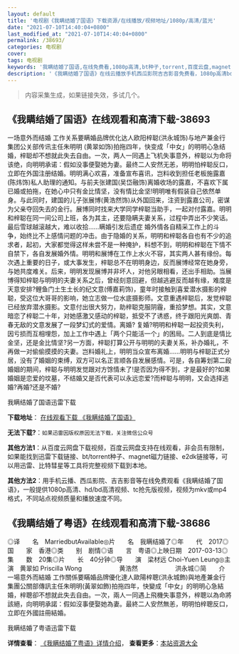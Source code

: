 ```yaml
---
layout: default
title: '电视剧《我瞒结婚了国语》下载资源/在线播放/视频地址/1080p/高清/蓝光'
date: "2021-07-10T14:40:04+0800"
last_modified_at: "2021-07-10T14:40:04+0800"
permalink: /38693/
categories: 电视剧
cover:
tags: 电视剧
keywords: '我瞒结婚了国语,在线免费看,1080p高清,bt种子,torrent,百度云盘,magnet,磁力链,迅雷下载资源'
description: '《我瞒结婚了国语》在线云播放手机西瓜影院吉吉影音免费看，1080p高清bd/hd未删减完整版和tc抢先枪版，mkv/mp4格式，附带bt/torrent种子、magnet/磁力链、百度云盘、网盘资源迅雷下载链接'
---
```


>内容采集生成，如果链接失效，多试几个。


## 《我瞒结婚了国语》在线观看和高清下载-38693

一场意外而结婚 工作关系要瞒婚品牌优化达人欧阳梓聪(洪永城饰)与地产兼金行集团公关部传讯主任朱明明 (黄翠如饰)拍拖四年，快变成「中女」的明明心急结婚，梓聪却不想就此失去自由。一次，两人一同遇上飞机失事意外，梓聪以为命将该绝，向明明承诺：假如没事便娶她为妻。最终二人安然无恙，明明怕梓聪反口，立即在外国注册结婚。明明满心欢喜，准备宣布喜讯，岂料收到担任老板施露嘉(陈炜饰)私人助理的通知。与前夫张建国(吴岱融饰)离婚收场的露嘉，不喜欢下属已婚或拍拖，在她心中只有金比情坚，没有情比金坚!明明唯有假装自己依然单身。与此同时，建国的儿子张展博(黄浩然饰)从外国回来，注资到露嘉公司，密谋为父亲夺回失去的金行。展博同时找来大学同学梓聪当助手，一起对付露嘉。明明和梓聪在同一间公司上班，各为其主，还要隐瞒夫妻关系，过程中弄出不少笑话。最后雪球越滚越大，难以收拾……瞒婚引发后遗症 婚外情各自精采工作上的斗争，始终比不上感情问题的冲击。由于隐婚的关系，明明和梓聪各自也有不少的追求者，起初，大家都觉得这样未尝不是一种掩护，料想不到，明明和梓聪在下情不自禁下，各自发展婚外情。明明和展博在工作上水火不容，其实两人甚有缘份。每次遇上重要的日子，或大事发生，梓聪总不在明明身边，反而展博经常在她身旁，与她共度难关。后来，明明发现展博并非坏人，对他另眼相看，还出手相助。当展博得知梓聪与明明的夫妻关系之后，曾经刻意回避，但越逃避反而越有缘，难度是天意安排?鲤鱼门土生土长的纪文意(傅嘉莉饰)，童年时接触到喜爱潜水摄影的梓聪，受这位大哥哥的影响，她立志做一位水底摄影师。文意重遇梓聪后，发觉梓聪已经放弃潜水摄影。文意付出很大努力，助梓聪克服阴霾，重拾梦想。其实，文意暗恋了梓聪二十年，对她感激又感动的梓聪，抵受不了诱惑，终于跟阳光爽朗、青春无敌的文意发展了一段梦幻式的爱情。离婚? 复婚?明明和梓聪一起投资失利，因亏损而互相埋怨，加上工作中遇上「两个只能活一个」的困局。二人到底是情比金坚，还是金比情坚?另一方面，梓聪打算公开与明明的夫妻关系，补办婚礼，不再做一对偷偷摸摸的夫妻。岂料婚礼上，明明当众宣布离婚……明明与梓聪正式分居，没有了婚姻的束缚，双方可以名正言顺各自发展感情。可是，各自筹划第二段婚姻的期间，梓聪与明明发觉跟对方馀情未了!是否因为得不到，才是最好的?如果婚姻是恋爱的坟墓，不结婚又是否代表可以永远恋爱?而梓聪与明明，又会选择逃婚?再婚?还是不婚?


我瞒结婚了国语迅雷下载

**下载地址**： [在线观看下载 《我瞒结婚了国语》](https://www.993dy.com//vod-detail-id-25666.html) 


**无法下载?**：`如果迅雷因版权原因无法下载，关注微信公众号 `

**其他方法1**：从百度云网盘下载视频，百度云网盘支持在线观看，非会员有限制，如果能找到迅雷下载链接、bt/torrent种子、magnet磁力链接、e2dk链接等，可以用迅雷、比特彗星等工具将完整视频下载到本地。

**其他方法2**：用手机云播、西瓜影院、吉吉影音等在线免费观看《我瞒结婚了国语》，一般提供1080p高清、hd/bd高清视频、tc抢先版视频，视频为mkv或mp4格式，不同站点视频质量和播放速度不同。


## 《我瞒结婚了粤语》在线观看和高清下载-38686

◎译　　名　MarriedbutAvailable◎片　　名　我瞒结婚了◎年　　代　2017◎国　　家　香港◎类　　别　剧情◎语　　言　粤语◎上映日期　2017-03-13◎集　　数　20集◎片　　长　40分钟◎导　　演　梁材远 Choi-Yuen Leung◎主　　演　黄翠如 Priscilla Wong　　　　　　黄浩然　　　　　　洪永城◎简　　介　　一場意外而結婚 工作關係要瞞婚品牌優化達人歐陽梓聰(洪永城飾)與地產兼金行集團公關部傳訊主任朱明明(黃翠如飾)拍拖四年，快變成「中女」的明明心急結婚，梓聰卻不想就此失去自由。一次，兩人一同遇上飛機失事意外，梓聰以為命將該絕，向明明承諾：假如沒事便娶她為妻。最終二人安然無恙，明明怕梓聰反口，立即在外國註冊結婚。


我瞒结婚了粤语迅雷下载

**详情查看**： [《我瞒结婚了粤语》详情介绍](/movie/38686/)， **查看更多**：[本站资源大全](/movie/t/all/)

